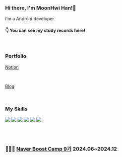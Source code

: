 ### Hi there, I'm MoonHwi Han!👋


i'm a Android developer


#### 👇 **You can see my study records here!**


<br/>

### Portfolio

[Notion](https://moony-portfolio.notion.site/Hi-I-m-MoonHwi-Han-50ecbeda092e4ebf9b7890ac590bdbf7?pvs=4)

<br/>

[Blog](https://talentsingularity.blogspot.com/)

<br/>

### **My Skills**  
  
  <img src="https://img.shields.io/badge/Android-3DDC84?style=flat-square&logo=Android&logoColor=white"/>    <img src="https://img.shields.io/badge/Kotlin-7F52FF?style=flat-square&logo=Kotlin&logoColor=white"/>    <img src="https://img.shields.io/badge/Java-007396?style=flat-square&logo=Java&logoColor=white"/>    <img src="https://img.shields.io/badge/C++-00599C?style=flat-square&logo=C++&logoColor=white"/> <img src="https://img.shields.io/badge/Unity-000000?style=flat-square&logo=Unity&logoColor=white"/>    <img src="https://img.shields.io/badge/C Sharp-239120?style=flat-square&logo=C Sharp&logoColor=white"/>


<br/>

<br/>

### 🧑🏻‍💻 **[Naver Boost Camp 9기](https://github.com/boostcampwm-2024)** 2024.06~2024.12
